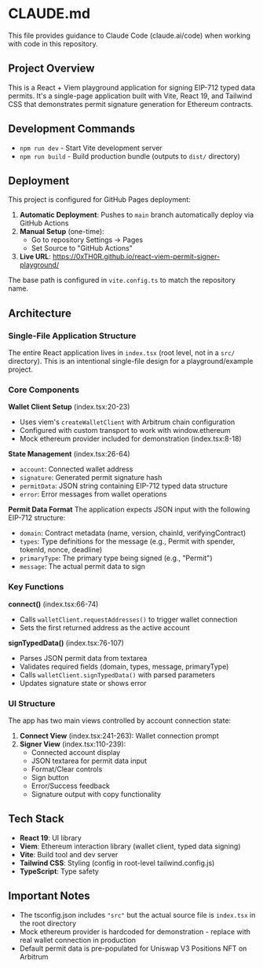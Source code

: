 # CLAUDE.md

This file provides guidance to Claude Code (claude.ai/code) when working with code in this repository.

## Project Overview

This is a React + Viem playground application for signing EIP-712 typed data permits. It's a single-page application built with Vite, React 19, and Tailwind CSS that demonstrates permit signature generation for Ethereum contracts.

## Development Commands

- `npm run dev` - Start Vite development server
- `npm run build` - Build production bundle (outputs to `dist/` directory)

## Deployment

This project is configured for GitHub Pages deployment:

1. **Automatic Deployment**: Pushes to `main` branch automatically deploy via GitHub Actions
2. **Manual Setup** (one-time):
   - Go to repository Settings → Pages
   - Set Source to "GitHub Actions"
3. **Live URL**: https://0xTH0R.github.io/react-viem-permit-signer-playground/

The base path is configured in `vite.config.ts` to match the repository name.

## Architecture

### Single-File Application Structure
The entire React application lives in `index.tsx` (root level, not in a `src/` directory). This is an intentional single-file design for a playground/example project.

### Core Components

**Wallet Client Setup** (index.tsx:20-23)
- Uses viem's `createWalletClient` with Arbitrum chain configuration
- Configured with custom transport to work with window.ethereum
- Mock ethereum provider included for demonstration (index.tsx:8-18)

**State Management** (index.tsx:26-64)
- `account`: Connected wallet address
- `signature`: Generated permit signature hash
- `permitData`: JSON string containing EIP-712 typed data structure
- `error`: Error messages from wallet operations

**Permit Data Format**
The application expects JSON input with the following EIP-712 structure:
- `domain`: Contract metadata (name, version, chainId, verifyingContract)
- `types`: Type definitions for the message (e.g., Permit with spender, tokenId, nonce, deadline)
- `primaryType`: The primary type being signed (e.g., "Permit")
- `message`: The actual permit data to sign

### Key Functions

**connect()** (index.tsx:66-74)
- Calls `walletClient.requestAddresses()` to trigger wallet connection
- Sets the first returned address as the active account

**signTypedData()** (index.tsx:76-107)
- Parses JSON permit data from textarea
- Validates required fields (domain, types, message, primaryType)
- Calls `walletClient.signTypedData()` with parsed parameters
- Updates signature state or shows error

### UI Structure

The app has two main views controlled by account connection state:

1. **Connect View** (index.tsx:241-263): Wallet connection prompt
2. **Signer View** (index.tsx:110-239):
   - Connected account display
   - JSON textarea for permit data input
   - Format/Clear controls
   - Sign button
   - Error/Success feedback
   - Signature output with copy functionality

## Tech Stack

- **React 19**: UI library
- **Viem**: Ethereum interaction library (wallet client, typed data signing)
- **Vite**: Build tool and dev server
- **Tailwind CSS**: Styling (config in root-level tailwind.config.js)
- **TypeScript**: Type safety

## Important Notes

- The tsconfig.json includes `"src"` but the actual source file is `index.tsx` in the root directory
- Mock ethereum provider is hardcoded for demonstration - replace with real wallet connection in production
- Default permit data is pre-populated for Uniswap V3 Positions NFT on Arbitrum
